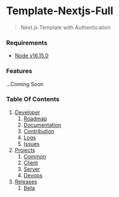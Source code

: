 # Template-Nextjs-Full
> Next.js Template with Authentication

### Requirements
- [Node v16.15.0](https://nodejs.org/en/download/) 


### Features

...Coming Soon

### Table Of Contents
1. [Developer](developer/_index.md)
   1. [Roadmap](developer/roadmap/_index.md)
   2. [Documentation](developer/documentation/_index.md)
   3. [Contribution](developer/contribution/_index.md)
   4. [Logs](developer/logs/_index.md)
   5. [Issues](developer/ISSUES.md)
2. [Projects](project/_index.md)
   1. [Common](project/_common/_index.md)
   2. [Client](project/client/_index.md)
   3. [Server](project/server/_index.md)
   4. [Devops](project/devops/_index.md)
3. [Releases](releases/_index.md)
   1. [Beta](releases/BETA.md)
